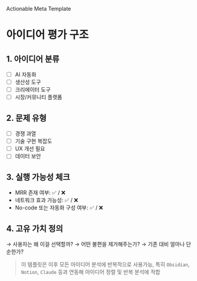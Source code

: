 Actionable Meta Template
# 아이디어 평가 구조

## 1. 아이디어 분류
- [ ] AI 자동화
- [ ] 생산성 도구
- [ ] 크리에이터 도구
- [ ] 시장/커뮤니티 플랫폼

## 2. 문제 유형
- [ ] 경쟁 과열
- [ ] 기술 구현 복잡도
- [ ] UX 개선 필요
- [ ] 데이터 보안

## 3. 실행 가능성 체크
- MRR 존재 여부: ✅ / ❌
- 네트워크 효과 가능성: ✅ / ❌
- No-code 또는 자동화 구성 여부: ✅ / ❌

## 4. 고유 가치 정의
→ 사용자는 왜 이걸 선택할까?
→ 어떤 불편을 제거해주는가?
→ 기존 대비 얼마나 단순한가?

>이 템플릿은 이후 모든 아이디어 분석에 반복적으로 사용가능, 특히 `Obsidian`, `Notion`, `Claude` 등과 연동해 아이디어 정렬 및 반복 분석에 적합